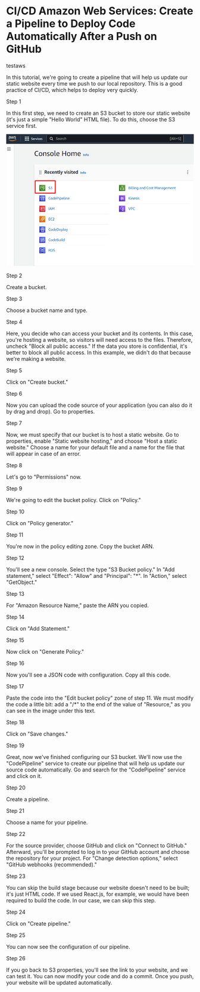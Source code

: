# CI/CD Amazon Web Services: Create a Pipeline to Deploy Code Automatically After a Push on GitHub

testaws

In this tutorial, we're going to create a pipeline that will help us update our static website every time we push to our local repository. This is a good practice of CI/CD, which helps to deploy very quickly.

Step 1

In this first step, we need to create an S3 bucket to store our static website (it's just a simple "Hello World" HTML file). To do this, choose the S3 service first.

![Alt Text](./assets/1.png)

Step 2

Create a bucket.

Step 3

Choose a bucket name and type.

Step 4

Here, you decide who can access your bucket and its contents. In this case, you're hosting a website, so visitors will need access to the files. Therefore, uncheck "Block all public access." If the data you store is confidential, it's better to block all public access. In this example, we didn't do that because we're making a website.

Step 5

Click on "Create bucket."

Step 6

Now you can upload the code source of your application (you can also do it by drag and drop). Go to properties.

Step 7

Now, we must specify that our bucket is to host a static website. Go to properties, enable "Static website hosting," and choose "Host a static website." Choose a name for your default file and a name for the file that will appear in case of an error.

Step 8

Let's go to "Permissions" now.

Step 9

We're going to edit the bucket policy. Click on "Policy."

Step 10

Click on "Policy generator."

Step 11

You're now in the policy editing zone. Copy the bucket ARN.

Step 12

You'll see a new console. Select the type "S3 Bucket policy." In "Add statement," select "Effect": "Allow" and "Principal": "*". In "Action," select "GetObject."

Step 13

For "Amazon Resource Name," paste the ARN you copied.

Step 14

Click on "Add Statement."

Step 15

Now click on "Generate Policy."

Step 16

Now you'll see a JSON code with configuration. Copy all this code.

Step 17

Paste the code into the "Edit bucket policy" zone of step 11. We must modify the code a little bit: add a "/*" to the end of the value of "Resource," as you can see in the image under this text.

Step 18

Click on "Save changes."

Step 19

Great, now we've finished configuring our S3 bucket. We'll now use the "CodePipeline" service to create our pipeline that will help us update our source code automatically. Go and search for the "CodePipeline" service and click on it.

Step 20

Create a pipeline.

Step 21

Choose a name for your pipeline.

Step 22

For the source provider, choose GitHub and click on "Connect to GitHub." Afterward, you'll be prompted to log in to your GitHub account and choose the repository for your project. For "Change detection options," select "GitHub webhooks (recommended)."

Step 23

You can skip the build stage because our website doesn't need to be built; it's just HTML code. If we used React.js, for example, we would have been required to build the code. In our case, we can skip this step.

Step 24

Click on "Create pipeline."

Step 25

You can now see the configuration of our pipeline.

Step 26

If you go back to S3 properties, you'll see the link to your website, and we can test it. You can now modify your code and do a commit. Once you push, your website will be updated automatically.

